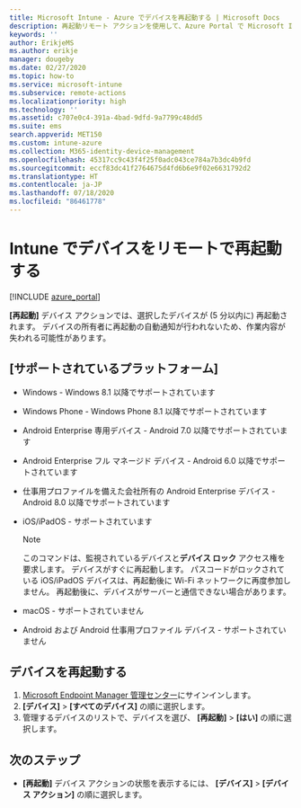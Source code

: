 ```yaml
---
title: Microsoft Intune - Azure でデバイスを再起動する | Microsoft Docs
description: 再起動リモート アクションを使用して、Azure Portal で Microsoft Intune を使用して Windows および iOS/iPadOS デバイスを再起動します。
keywords: ''
author: ErikjeMS
ms.author: erikje
manager: dougeby
ms.date: 02/27/2020
ms.topic: how-to
ms.service: microsoft-intune
ms.subservice: remote-actions
ms.localizationpriority: high
ms.technology: ''
ms.assetid: c707e0c4-391a-4bad-9dfd-9a7799c48dd5
ms.suite: ems
search.appverid: MET150
ms.custom: intune-azure
ms.collection: M365-identity-device-management
ms.openlocfilehash: 45317cc9c43f4f25f0adc043ce784a7b3dc4b9fd
ms.sourcegitcommit: eccf83dc41f2764675d4fd6b6e9f02e6631792d2
ms.translationtype: HT
ms.contentlocale: ja-JP
ms.lasthandoff: 07/18/2020
ms.locfileid: "86461778"
---
```

# <a name="remotely-restart-devices-with-intune"></a>Intune でデバイスをリモートで再起動する


[!INCLUDE [azure_portal](../includes/azure_portal.md)]

**[再起動]** デバイス アクションでは、選択したデバイスが (5 分以内に) 再起動されます。 デバイスの所有者に再起動の自動通知が行われないため、作業内容が失われる可能性があります。

## <a name="supported-platforms"></a>[サポートされているプラットフォーム]

- Windows - Windows 8.1 以降でサポートされています
- Windows Phone - Windows Phone 8.1 以降でサポートされています
- Android Enterprise 専用デバイス - Android 7.0 以降でサポートされています
- Android Enterprise フル マネージド デバイス - Android 6.0 以降でサポートされています
- 仕事用プロファイルを備えた会社所有の Android Enterprise デバイス - Android 8.0 以降でサポートされています
- iOS/iPadOS - サポートされています

    > [!Note]  
    > このコマンドは、監視されているデバイスと**デバイス ロック** アクセス権を要求します。 デバイスがすぐに再起動します。 パスコードがロックされている iOS/iPadOS デバイスは、再起動後に Wi-Fi ネットワークに再度参加しません。 再起動後に、デバイスがサーバーと通信できない場合があります。
- macOS - サポートされていません
- Android および Android 仕事用プロファイル デバイス - サポートされていません

## <a name="restart-a-device"></a>デバイスを再起動する

1. [Microsoft Endpoint Manager 管理センター](https://go.microsoft.com/fwlink/?linkid=2109431)にサインインします。
3. **[デバイス]**  >  **[すべてのデバイス]** の順に選択します。
4. 管理するデバイスのリストで、デバイスを選び、 **[再起動]**  >  **[はい]** の順に選択します。

## <a name="next-steps"></a>次のステップ

- **[再起動]** デバイス アクションの状態を表示するには、 **[デバイス]**  >  **[デバイス アクション]** の順に選択します。
